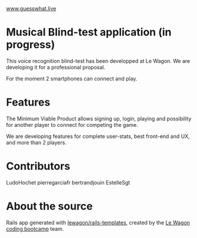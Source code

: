 www.guesswhat.live

# Musical Blind-test application (in progress)

This voice recognition blind-test has been developped at Le Wagon. We are developing it for a professional proposal.

For the moment 2 smartphones can connect and play.

# Features

The Minimum Viable Product allows signing up, login, playing and possibility for another player to connect for competing the game.

We are developing features for complete user-stats, best front-end and UX, and more than 2 players.

# Contributors

LudoHochet
pierregarciafr
bertrandjouin
EstelleSgt

# About the source

Rails app generated with [lewagon/rails-templates](https://github.com/lewagon/rails-templates), created by the [Le Wagon coding bootcamp](https://www.lewagon.com) team.
